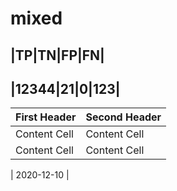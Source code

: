 # mixed
|TP|TN|FP|FN|
-------------
|12344|21|0|123|
--------------

| First Header  | Second Header |
| ------------- | ------------- |
| Content Cell  | Content Cell  |
| Content Cell  | Content Cell  |

| 2020-12-10 |
